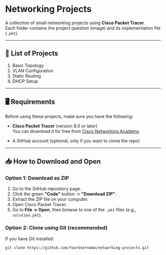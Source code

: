 # Networking Projects

A collection of small networking projects using **Cisco Packet Tracer**.  
Each folder contains the project question (image) and its implementation file (`.pkt`).

---

## 🧩 List of Projects
1. Basic Topology
2. VLAN Configuration
3. Static Routing
4. DHCP Setup

---

## 🖥️ Requirements

Before using these projects, make sure you have the following:

- **Cisco Packet Tracer** (version 8.0 or later)  
  You can download it for free from [Cisco Networking Academy](https://www.netacad.com/portal/resources/packet-tracer).

- A GitHub account (optional, only if you want to clone the repo)

---

## 📥 How to Download and Open

### Option 1: Download as ZIP
1. Go to the GitHub repository page.  
2. Click the green **"Code"** button → **"Download ZIP"**.  
3. Extract the ZIP file on your computer.  
4. Open Cisco Packet Tracer.  
5. Go to **File → Open**, then browse to one of the `.pkt` files (e.g., `solution.pkt`).

### Option 2: Clone using Git (recommended)
If you have Git installed:
```bash
git clone https://github.com/YourUsername/networking-projects.git
